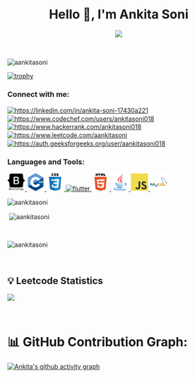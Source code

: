 <h1 align="center">Hello 👋, I'm Ankita Soni</h1>
<p align="center">
  <a href="https://github.com/DenverCoder1/readme-typing-svg"><img src="https://readme-typing-svg.herokuapp.com?lines=Computer+Science+Engineer;Competitive+Programmer;%20DS%20|%20Algorithms%20|%20JAVA%20|%20Cpp%20|%20Python;%20Flutter%20Developer;;Always%20learning%20new%20things&center=true&width=550&height=50"></a>
</p>

<br>

<p align="left"> <img src="https://komarev.com/ghpvc/?username=aankitasoni&label=Profile%20views&color=0e75b6&style=flat" alt="aankitasoni" /> </p>


[![trophy](https://github-profile-trophy.vercel.app/?username=aankitasoni&theme=onedark)](https://github.com/stp2003/github-profile-trophy)

<h3 align="left">Connect with me:</h3>
<p align="left">
<a href="https://linkedin.com/in/ankita-soni-17430a221" target="blank"><img align="center" src="https://raw.githubusercontent.com/rahuldkjain/github-profile-readme-generator/master/src/images/icons/Social/linked-in-alt.svg" alt="https://linkedin.com/in/ankita-soni-17430a221" height="30" width="40" /></a>
<a href="https://www.codechef.com/users/ankitasoni018" target="blank"><img align="center" src="https://cdn.jsdelivr.net/npm/simple-icons@3.1.0/icons/codechef.svg" alt="https://www.codechef.com/users/ankitasoni018" height="30" width="40" /></a>
<a href="https://www.hackerrank.com/ankitasoni018" target="blank"><img align="center" src="https://raw.githubusercontent.com/rahuldkjain/github-profile-readme-generator/master/src/images/icons/Social/hackerrank.svg" alt="https://www.hackerrank.com/ankitasoni018" height="30" width="40" /></a>
<a href="https://www.leetcode.com/aankitasoni" target="blank"><img align="center" src="https://raw.githubusercontent.com/rahuldkjain/github-profile-readme-generator/master/src/images/icons/Social/leet-code.svg" alt="https://www.leetcode.com/aankitasoni" height="30" width="40" /></a>
<a href="https://auth.geeksforgeeks.org/user/aankitasoni018" target="blank"><img align="center" src="https://raw.githubusercontent.com/rahuldkjain/github-profile-readme-generator/master/src/images/icons/Social/geeks-for-geeks.svg" alt="https://auth.geeksforgeeks.org/user/aankitasoni018" height="30" width="40" /></a>
</p>

<h3 align="left">Languages and Tools:</h3>
<p align="left"> <a href="https://getbootstrap.com" target="_blank" rel="noreferrer"> <img src="https://raw.githubusercontent.com/devicons/devicon/master/icons/bootstrap/bootstrap-plain-wordmark.svg" alt="bootstrap" width="40" height="40"/> </a> <a href="https://www.w3schools.com/cpp/" target="_blank" rel="noreferrer"> <img src="https://raw.githubusercontent.com/devicons/devicon/master/icons/cplusplus/cplusplus-original.svg" alt="cplusplus" width="40" height="40"/> </a> <a href="https://www.w3schools.com/css/" target="_blank" rel="noreferrer"> <img src="https://raw.githubusercontent.com/devicons/devicon/master/icons/css3/css3-original-wordmark.svg" alt="css3" width="40" height="40"/> </a> <a href="https://flutter.dev" target="_blank" rel="noreferrer"> <img src="https://www.vectorlogo.zone/logos/flutterio/flutterio-icon.svg" alt="flutter" width="40" height="40"/> </a> <a href="https://www.w3.org/html/" target="_blank" rel="noreferrer"> <img src="https://raw.githubusercontent.com/devicons/devicon/master/icons/html5/html5-original-wordmark.svg" alt="html5" width="40" height="40"/> </a> <a href="https://www.java.com" target="_blank" rel="noreferrer"> <img src="https://raw.githubusercontent.com/devicons/devicon/master/icons/java/java-original.svg" alt="java" width="40" height="40"/> </a> <a href="https://developer.mozilla.org/en-US/docs/Web/JavaScript" target="_blank" rel="noreferrer"> <img src="https://raw.githubusercontent.com/devicons/devicon/master/icons/javascript/javascript-original.svg" alt="javascript" width="40" height="40"/> </a> <a href="https://www.mysql.com/" target="_blank" rel="noreferrer"> <img src="https://raw.githubusercontent.com/devicons/devicon/master/icons/mysql/mysql-original-wordmark.svg" alt="mysql" width="40" height="40"/> </a> </p>

<p><img align="left" src="https://github-readme-stats.vercel.app/api/top-langs?username=aankitasoni&show_icons=true&locale=en&layout=compact" alt="aankitasoni" /></p>

<br>

<p>&nbsp;<img align="center" src="https://github-readme-stats.vercel.app/api?username=aankitasoni&show_icons=true&locale=en" alt="aankitasoni" /></p>

<br>

<p><img align="center" src="https://github-readme-streak-stats.herokuapp.com/?user=aankitasoni&" alt="aankitasoni" /></p>

<br>

## 💡 Leetcode Statistics
![](https://leetcard.jacoblin.cool/aankitasoni?ext=activity)

<br>

# 📊 GitHub Contribution Graph:

[![Ankita's github activity graph](https://github-readme-activity-graph.cyclic.app/graph?username=aankitasoni&theme=react-dark)](https://github.com/ashutosh00710/github-readme-activity-graph)



<br>
